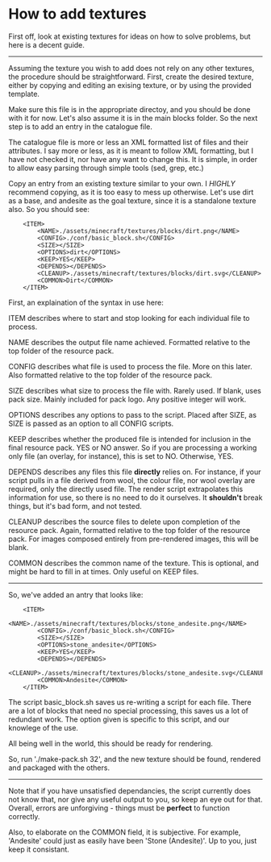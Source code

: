 # How to add textures

First off, look at existing textures for ideas on how to solve problems, but here is a decent guide.

***

Assuming the texture you wish to add does not rely on any other textures, the procedure should be straightforward. First, create the desired texture, either by copying and editing an exising texture, or by using the provided template.

Make sure this file is in the appropriate directoy, and you should be done with it for now. Let's also assume it is in the main blocks folder. So the next step is to add an entry in the catalogue file.

The catalogue file is more or less an XML formatted list of files and their attributes. I say more or less, as it is meant to follow XML formatting, but I have not checked it, nor have any want to change this. It is simple, in order to allow easy parsing through simple tools (sed, grep, etc.)

Copy an entry from an existing texture similar to your own. I *HIGHLY* recommend copying, as it is too easy to mess up otherwise. Let's use dirt as a base, and andesite as the goal texture, since it is a standalone texture also. So you should see:

```
	<ITEM>
		<NAME>./assets/minecraft/textures/blocks/dirt.png</NAME>
		<CONFIG>./conf/basic_block.sh</CONFIG>
		<SIZE></SIZE>
		<OPTIONS>dirt</OPTIONS>
		<KEEP>YES</KEEP>
		<DEPENDS></DEPENDS>
		<CLEANUP>./assets/minecraft/textures/blocks/dirt.svg</CLEANUP>
		<COMMON>Dirt</COMMON>
	</ITEM>
```

First, an explaination of the syntax in use here:

ITEM describes where to start and stop looking for each individual file to process.

NAME describes the output file name achieved. Formatted relative to the top folder of the resource pack.

CONFIG describes what file is used to process the file. More on this later. Also formatted relative to the top folder of the resource pack.

SIZE describes what size to process the file with. Rarely used. If blank, uses pack size. Mainly included for pack logo. Any positive integer will work.

OPTIONS describes any options to pass to the script. Placed after SIZE, as SIZE is passed as an option to all CONFIG scripts.

KEEP describes whether the produced file is intended for inclusion in the final resource pack. YES or NO answer. So if you are processing a working only file (an overlay, for instance), this is set to NO. Otherwise, YES.

DEPENDS describes any files this file **directly** relies on. For instance, if your script pulls in a file derived from wool, the colour file, nor wool overlay are required, only the directly used file. The render script extrapolates this information for use, so there is no need to do it ourselves. It **shouldn't** break things, but it's bad form, and not tested.

CLEANUP describes the source files to delete upon completion of the resource pack. Again, formatted relative to the top folder of the resource pack. For images composed entirely from pre-rendered images, this will be blank.

COMMON describes the common name of the texture. This is optional, and might be hard to fill in at times. Only useful on KEEP files.

***

So, we've added an antry that looks like:

```
	<ITEM>
		<NAME>./assets/minecraft/textures/blocks/stone_andesite.png</NAME>
		<CONFIG>./conf/basic_block.sh</CONFIG>
		<SIZE></SIZE>
		<OPTIONS>stone_andesite</OPTIONS>
		<KEEP>YES</KEEP>
		<DEPENDS></DEPENDS>
		<CLEANUP>./assets/minecraft/textures/blocks/stone_andesite.svg</CLEANUP>
		<COMMON>Andesite</COMMON>
	</ITEM>
```

The script basic_block.sh saves us re-writing a script for each file. There are a lot of blocks that need no special processing, this saves us a lot of redundant work. The option given is specific to this script, and our knowlege of the use.

All being well in the world, this should be ready for rendering.

So, run './make-pack.sh 32', and the new texture should be found, rendered and packaged with the others.

***

Note that if you have unsatisfied dependancies, the script currently does not know that, nor give any useful output to you, so keep an eye out for that. Overall, errors are unforgiving - things must be **perfect** to function correctly.

Also, to elaborate on the COMMON field, it is subjective. For example, 'Andesite' could just as easily have been 'Stone (Andesite)'. Up to you, just keep it consistant.
